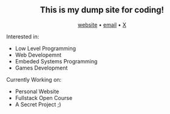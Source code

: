 <div align="center">
  <h2>
    This is my dump site for coding!
  </h2>
  <a href="srlbel.is-a.dev">website</a>
  •
  <a href="mailto:dev.juansimancas@proton.me">email</a>
  •
  <a href="x.com/srlbel">X</a>
</div>

Interested in:
 - Low Level Programming
 - Web Developemnt
 - Embeded Systems Programming
 - Games Development

Currently Working on:
 - Personal Website
 - Fullstack Open Course
 - A Secret Project ;)
